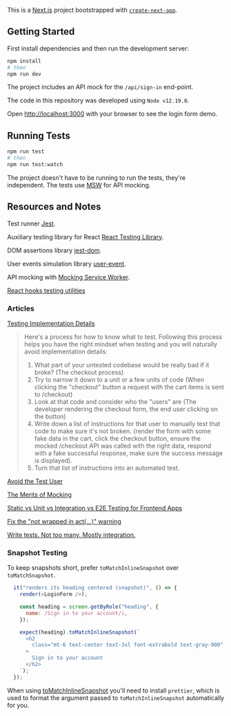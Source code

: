 This is a [Next.js](https://nextjs.org/) project bootstrapped with [`create-next-app`](https://github.com/vercel/next.js/tree/canary/packages/create-next-app).

## Getting Started

First install dependencies and then run the development server:

```bash
npm install
# then
npm run dev
```

The project includes an API mock for the `/api/sign-in` end-point.

The code in this repository was developed using `Node v12.19.0`.

Open [http://localhost:3000](http://localhost:3000) with your browser to see the login form demo.

## Running Tests

```bash
npm run test
# then
npm run test:watch
```

The project doesn't have to be running to run the tests, they're independent. The tests use [MSW](https://mswjs.io/) for API mocking.

## Resources and Notes

Test runner [Jest](https://jestjs.io/).

Auxiliary testing library for React [React Testing Library](https://testing-library.com/docs/react-testing-library/intro).

DOM assertions library [jest-dom](https://testing-library.com/docs/ecosystem-jest-dom).

User events simulation library [user-event](https://testing-library.com/docs/ecosystem-user-event).

API mocking with [Mocking Service Worker](https://mswjs.io/).

[React hooks testing utilities](https://react-hooks-testing-library.com/)

### Articles

[Testing Implementation Details](https://kentcdodds.com/blog/testing-implementation-details)

> Here's a process for how to know what to test. Following this process helps you have the right mindset when testing and you will naturally avoid implementation details:
>
> 1. What part of your untested codebase would be really bad if it broke? (The checkout process)
> 1. Try to narrow it down to a unit or a few units of code (When clicking the "checkout" button a request with the cart items is sent to /checkout)
> 1. Look at that code and consider who the "users" are (The developer rendering the checkout form, the end user clicking on the button)
> 1. Write down a list of instructions for that user to manually test that code to make sure it's not broken. (render the form with some fake data in the cart, click the checkout button, ensure the mocked /checkout API was called with the right data, respond with a fake successful response, make sure the success message is displayed).
> 1. Turn that list of instructions into an automated test.

[Avoid the Test User](https://kentcdodds.com/blog/avoid-the-test-user)

[The Merits of Mocking](https://kentcdodds.com/blog/the-merits-of-mocking)

[Static vs Unit vs Integration vs E2E Testing for Frontend Apps](https://kentcdodds.com/blog/unit-vs-integration-vs-e2e-tests)

[Fix the "not wrapped in act(...)" warning](https://kentcdodds.com/blog/fix-the-not-wrapped-in-act-warning)

[Write tests. Not too many. Mostly integration.](https://kentcdodds.com/blog/write-tests)

### Snapshot Testing

To keep snapshots short, prefer `toMatchInlineSnapshot` over `toMatchSnapshot`.

```js
  it("renders its heading centered (snapshot)", () => {
    render(<LoginForm />);

    const heading = screen.getByRole("heading", {
      name: /Sign in to your account/i,
    });

    expect(heading).toMatchInlineSnapshot(`
      <h2
        class="mt-6 text-center text-3xl font-extrabold text-gray-900"
      >
        Sign in to your account
      </h2>
    `);
  });
```

When using [toMatchInlineSnapshot](https://jestjs.io/docs/snapshot-testing#inline-snapshots) you'll need to install `prettier`, which is used to format the argument passed to `toMatchInlineSnapshot` automatically for you.
